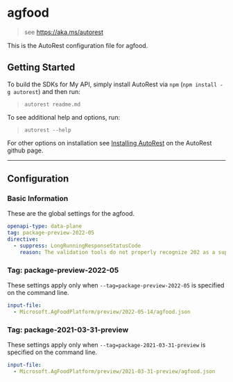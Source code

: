 # agfood

> see https://aka.ms/autorest

This is the AutoRest configuration file for agfood.

## Getting Started

To build the SDKs for My API, simply install AutoRest via `npm` (`npm install -g autorest`) and then run:

> `autorest readme.md`

To see additional help and options, run:

> `autorest --help`

For other options on installation see [Installing AutoRest](https://aka.ms/autorest/install) on the AutoRest github page.

---

## Configuration

### Basic Information

These are the global settings for the agfood.

``` yaml
openapi-type: data-plane
tag: package-preview-2022-05
directive:
  - suppress: LongRunningResponseStatusCode
    reason: The validation tools do not properly recognize 202 as a supported response code.
```


### Tag: package-preview-2022-05

These settings apply only when `--tag=package-preview-2022-05` is specified on the command line.

```yaml $(tag) == 'package-preview-2022-05'
input-file:
  - Microsoft.AgFoodPlatform/preview/2022-05-14/agfood.json
```
### Tag: package-2021-03-31-preview

These settings apply only when `--tag=package-2021-03-31-preview` is specified on the command line.

``` yaml $(tag) == 'package-2021-03-31-preview'
input-file:
  - Microsoft.AgFoodPlatform/preview/2021-03-31-preview/agfood.json
```
